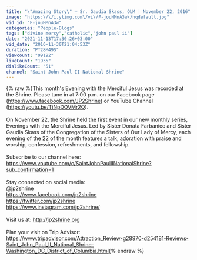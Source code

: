 ```yaml
---
title: "\"Amazing Story\" — Sr. Gaudia Skass, OLM | November 22, 2016"
image: "https:\/\/i.ytimg.com\/vi\/F-jouHMnA3w\/hqdefault.jpg"
vid_id: "F-jouHMnA3w"
categories: "People-Blogs"
tags: ["divine mercy","catholic","john paul ii"]
date: "2021-11-13T17:30:26+03:00"
vid_date: "2016-11-30T21:04:53Z"
duration: "PT28M49S"
viewcount: "99192"
likeCount: "1935"
dislikeCount: "51"
channel: "Saint John Paul II National Shrine"
---
```

{% raw %}This month's Evening with the Merciful Jesus was recorded at the Shrine. Please tune in at 7:00 p.m. on our Facebook page (<a rel="nofollow" target="blank" href="https://www.facebook.com/JP2Shrine)">https://www.facebook.com/JP2Shrine)</a> or YouTube Channel (<a rel="nofollow" target="blank" href="https://youtu.be/TiNpDOVMr2Q).">https://youtu.be/TiNpDOVMr2Q).</a><br /><br />On November 22, the Shrine held the first event in our new monthly series, Evenings with the Merciful Jesus. Led by Sister Donata Farbaniec and Sister Gaudia Skass of the Congregation of the Sisters of Our Lady of Mercy, each evening of the 22 of the month features a talk, adoration with praise and worship, confession, refreshments, and fellowship. <br /><br />Subscribe to our channel here:<br /><a rel="nofollow" target="blank" href="https://www.youtube.com/c/SaintJohnPaulIINationalShrine?sub_confirmation=1">https://www.youtube.com/c/SaintJohnPaulIINationalShrine?sub_confirmation=1</a><br /><br />Stay connected on social media:<br />@jp2shrine<br /><a rel="nofollow" target="blank" href="https://www.facebook.com/jp2shrine">https://www.facebook.com/jp2shrine</a><br /><a rel="nofollow" target="blank" href="https://twitter.com/jp2shrine">https://twitter.com/jp2shrine</a><br /><a rel="nofollow" target="blank" href="https://www.instagram.com/jp2shrine/">https://www.instagram.com/jp2shrine/</a><br /><br />Visit us at: <a rel="nofollow" target="blank" href="http://jp2shrine.org">http://jp2shrine.org</a><br /><br />Plan your visit on Trip Advisor:<br /><a rel="nofollow" target="blank" href="https://www.tripadvisor.com/Attraction_Review-g28970-d254181-Reviews-Saint_John_Paul_II_National_Shrine-Washington_DC_District_of_Columbia.html">https://www.tripadvisor.com/Attraction_Review-g28970-d254181-Reviews-Saint_John_Paul_II_National_Shrine-Washington_DC_District_of_Columbia.html</a>{% endraw %}
